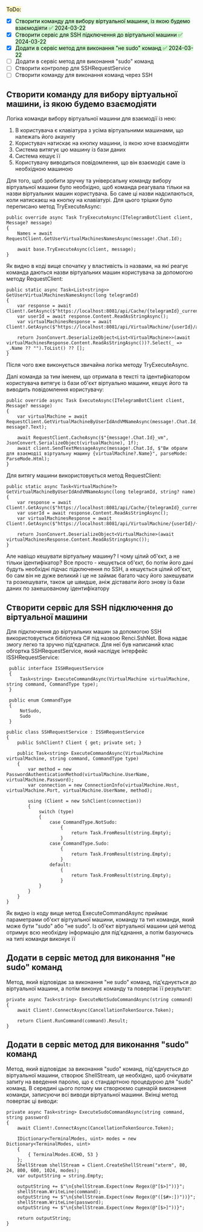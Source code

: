 <mark style="background: #FFF3A3A6;">ToDo:</mark>
- [x] <mark style="background: #BBFABBA6;">Створити команду для вибору віртуальної машини, із якою будемо взаємодіяти ✅ 2024-03-22</mark>
- [x] <mark style="background: #BBFABBA6;">Створити сервіс для SSH підключення до віртуальної машини ✅ 2024-03-22</mark>
- [x] <mark style="background: #BBFABBA6;">Додати в сервіс метод для виконання "не sudo" команд ✅ 2024-03-22</mark>
- [ ] Додати в сервіс метод для виконання "sudo" команд
- [ ] Створити контролер для SSHRequestService
- [ ] Створити команду для виконання команд через SSH

## Створити команду для вибору віртуальної машини, із якою будемо взаємодіяти
Логіка команди вибору віртуальної машини для взаємодії із нею:
1. В користувача є клавіатура з усіма віртуальними машинами, що належать його акаунту
2. Користувач натискає на кнопку машини, із якою хоче взаємодіяти
3. Система витягує цю машину із бази даних
4. Система кешує її
5. Користувачу виводиться повідомлення, що він взаємодіє саме із необхідною машиною

Для того, щоб зробити зручну та універсальну команду вибору віртуальної машини було необхідно, щоб команда реагувала тільки на назви віртуальних машин користувача. Бо саме ці назви надсилаються, коли натискаєш на кнопку на клавіатурі. Для цього трішки було переписано метод TryExecuteAsync:
```CSharp
public override async Task TryExecuteAsync(ITelegramBotClient client, Message? message)
{
    Names = await RequestClient.GetUserVirtualMachinesNamesAsync(message!.Chat.Id);

    await base.TryExecuteAsync(client, message);
}
```

Як видно в коді вище спочатку у властивість із назвами, на які реагує команда даються назви віртуальних машин користувача за допомогою методу RequestClient:
```CSharp
public static async Task<List<string>> GetUserVirtualMachinesNamesAsync(long telegramId)
{
    var response = await Client!.GetAsync($"https://localhost:8081/api/Cache/{telegramId}_current_user_id");
    var userId = await response.Content.ReadAsStringAsync();
    var virtualMachinesResponse = await Client!.GetAsync($"https://localhost:8081/api/VirtualMachine/{userId}/all");

    return JsonConvert.DeserializeObject<List<VirtualMachine>>(await virtualMachinesResponse.Content.ReadAsStringAsync())?.Select(_ => _.Name ?? "").ToList() ?? [];
}
```

Після чого вже виконується звичайна логіка методу TryExecuteAsync.

Далі команда за тим іменем, що отримала в тексті та ідентифікатором користувача витягує із бази об'єкт віртуально машини, кешує його та виводить повідомлення користувачу:
```CSharp
public override async Task ExecuteAsync(ITelegramBotClient client, Message? message)
{
    var virtualMachine = await RequestClient.GetVirtualMachineByUserIdAndVMNameAsync(message!.Chat.Id, message?.Text);

    await RequestClient.CacheAsync($"{message!.Chat.Id}_vm", JsonConvert.SerializeObject(virtualMachine), 1f);
    await client.SendTextMessageAsync(message!.Chat.Id, $"Ви обрали для взаємодії віртуальну машину {virtualMachine?.Name}", parseMode: ParseMode.Html);
}
```

Для витягу машини використовується метод RequestClient:
```CSharp
public static async Task<VirtualMachine?> GetVirtualMachineByUserIdAndVMNameAsync(long telegramId, string? name)
{
    var response = await Client!.GetAsync($"https://localhost:8081/api/Cache/{telegramId}_current_user_id");
    var userId = await response.Content.ReadAsStringAsync();
    var virtualMachinesResponse = await Client!.GetAsync($"https://localhost:8081/api/VirtualMachine/{userId}/{name}");

    return JsonConvert.DeserializeObject<VirtualMachine>(await virtualMachinesResponse.Content.ReadAsStringAsync());
}
```

Але навіщо кешувати віртуальну машину? І чому цілий об'єкт, а не тільки ідентифікатор? Все просто - кешується об'єкт, бо потім його дані будуть необхідні підчас підключення по SSH, а кешується цілий об'єкт, бо сам він не дуже великий і це не займає багато часу його закешувати та розкешувати, також це швидше, аніж діставати його знову із бази даних по закешованому ідентифікатору
## Створити сервіс для SSH підключення до віртуальної машини
Для підключення до віртуальних машин за допомогою SSH використовується бібліотека C# під назвою Renci.SshNet. Вона надає змогу легко та зручно під'єднатися. Для неї був написаний клас обгортка SSHRequestService, який наслідує інтерфейс ISSHRequestService:
```CSharp
 public interface ISSHRequestService
 {
     Task<string> ExecuteCommandAsync(VirtualMachine virtualMachine, string command, CommandType type);
 }

 public enum CommandType
 {
     NotSudo,
     Sudo
 }
```
```CSharp
public class SSHRequestService : ISSHRequestService
{
    public SshClient? Client { get; private set; }

    public Task<string> ExecuteCommandAsync(VirtualMachine virtualMachine, string command, CommandType type)
    {
        var method = new PasswordAuthenticationMethod(virtualMachine.UserName, virtualMachine.Password);
        var connection = new ConnectionInfo(virtualMachine.Host, virtualMachine.Port, virtualMachine.UserName, method);

        using (Client = new SshClient(connection))
        {
            switch (type)
            {
                case CommandType.NotSudo:
                    {
                        return Task.FromResult(string.Empty);
                    }
                case CommandType.Sudo:
                    {
                        return Task.FromResult(string.Empty);
                    }
                default:
                    {
                        return Task.FromResult(string.Empty);
                    }
            }
        }
    }
}
```

Як видно із коду вище метод ExecuteCommandAsync приймає параметрами об'єкт віртуальної машини, команду та тип команди, який може бути "sudo" або "не sudo". Із об'єкт віртуальної машини цей метод отримує всю необхідну інформацію для під'єднання, а потім  базуючись на типі команди виконує її
## Додати в сервіс метод для виконання "не sudo" команд
Метод, який відповідає за виконання "не sudo" команд, під'єднується до віртуальної машини, а потім виконує команду та повертає її результат:
```CSharp
private async Task<string> ExecuteNotSudoCommandAsync(string command)
{
    await Client!.ConnectAsync(CancellationTokenSource.Token);

    return Client.RunCommand(command).Result;
}
```
## Додати в сервіс метод для виконання "sudo" команд
Метод, який відповідає за виконання "sudo" команд, під'єднується до віртуальної машини, створює ShellStream, це необхідно, щоб очікувати запиту на введення паролю, що є стандартною процедурою для "sudo" команд. В середині цього потому ми створюємо сценарій виконання команди, записуючи всі виводи віртуальної машини. Вкінці метод повертає ці виводи:
```CSharp
private async Task<string> ExecuteSudoCommandAsync(string command, string password)
{
    await Client!.ConnectAsync(CancellationTokenSource.Token);

    IDictionary<TerminalModes, uint> modes = new Dictionary<TerminalModes, uint>
    {
        { TerminalModes.ECHO, 53 }
    };
    ShellStream shellStream = Client.CreateShellStream("xterm", 80, 24, 800, 600, 1024, modes);
    var outputString = string.Empty;

    outputString += $"\n{shellStream.Expect(new Regex(@"[$>]"))}";
    shellStream.WriteLine(command);
    outputString += $"\n{shellStream.Expect(new Regex(@"([$#>:])"))}";
    shellStream.WriteLine(password);
    outputString += $"\n{shellStream.Expect(new Regex(@"[$>]"))}";

    return outputString;
}
```